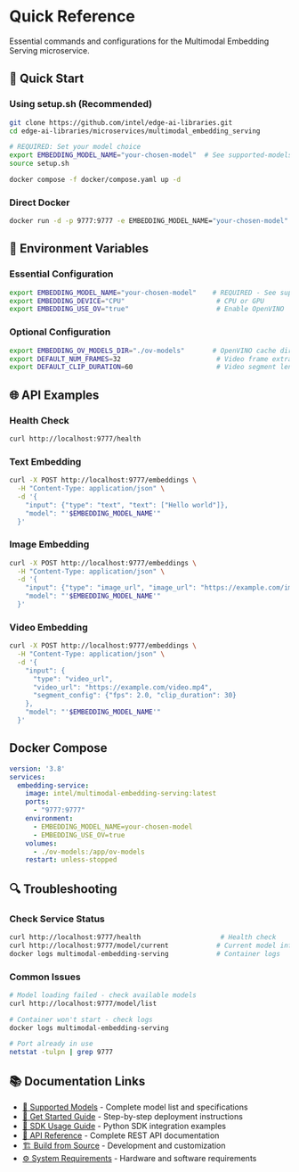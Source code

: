 # Quick Reference

Essential commands and configurations for the Multimodal Embedding Serving microservice.

## 🚀 Quick Start

### Using setup.sh (Recommended)
```bash
git clone https://github.com/intel/edge-ai-libraries.git
cd edge-ai-libraries/microservices/multimodal_embedding_serving

# REQUIRED: Set your model choice
export EMBEDDING_MODEL_NAME="your-chosen-model"  # See supported-models.md
source setup.sh

docker compose -f docker/compose.yaml up -d
```

### Direct Docker
```bash
docker run -d -p 9777:9777 -e EMBEDDING_MODEL_NAME="your-chosen-model" intel/multimodal-embedding-serving:latest
```

## 🔧 Environment Variables

### Essential Configuration
```bash
export EMBEDDING_MODEL_NAME="your-chosen-model"    # REQUIRED - See supported-models.md
export EMBEDDING_DEVICE="CPU"                       # CPU or GPU
export EMBEDDING_USE_OV="true"                      # Enable OpenVINO
```

### Optional Configuration
```bash
export EMBEDDING_OV_MODELS_DIR="./ov-models"       # OpenVINO cache directory
export DEFAULT_NUM_FRAMES=32                        # Video frame extraction
export DEFAULT_CLIP_DURATION=60                     # Video segment length (seconds)
```

## 🌐 API Examples

### Health Check
```bash
curl http://localhost:9777/health
```

### Text Embedding
```bash
curl -X POST http://localhost:9777/embeddings \
  -H "Content-Type: application/json" \
  -d '{
    "input": {"type": "text", "text": ["Hello world"]},
    "model": "'$EMBEDDING_MODEL_NAME'"
  }'
```

### Image Embedding
```bash
curl -X POST http://localhost:9777/embeddings \
  -H "Content-Type: application/json" \
  -d '{
    "input": {"type": "image_url", "image_url": "https://example.com/image.jpg"},
    "model": "'$EMBEDDING_MODEL_NAME'"
  }'
```

### Video Embedding
```bash
curl -X POST http://localhost:9777/embeddings \
  -H "Content-Type: application/json" \
  -d '{
    "input": {
      "type": "video_url", 
      "video_url": "https://example.com/video.mp4",
      "segment_config": {"fps": 2.0, "clip_duration": 30}
    },
    "model": "'$EMBEDDING_MODEL_NAME'"
  }'
```
##  Docker Compose

```yaml
version: '3.8'
services:
  embedding-service:
    image: intel/multimodal-embedding-serving:latest
    ports:
      - "9777:9777"
    environment:
      - EMBEDDING_MODEL_NAME=your-chosen-model
      - EMBEDDING_USE_OV=true
    volumes:
      - ./ov-models:/app/ov-models
    restart: unless-stopped
```

## 🔍 Troubleshooting

### Check Service Status
```bash
curl http://localhost:9777/health                    # Health check
curl http://localhost:9777/model/current            # Current model info
docker logs multimodal-embedding-serving            # Container logs
```

### Common Issues
```bash
# Model loading failed - check available models
curl http://localhost:9777/model/list

# Container won't start - check logs
docker logs multimodal-embedding-serving

# Port already in use
netstat -tulpn | grep 9777
```

## 📚 Documentation Links

- [📖 Supported Models](supported-models.md) - Complete model list and specifications
- [🚀 Get Started Guide](get-started.md) - Step-by-step deployment instructions  
- [🐍 SDK Usage Guide](sdk-usage.md) - Python SDK integration examples
- [🔌 API Reference](api-reference.md) - Complete REST API documentation
- [🏗️ Build from Source](how-to-build-from-source.md) - Development and customization
- [⚙️ System Requirements](system-requirements.md) - Hardware and software requirements
